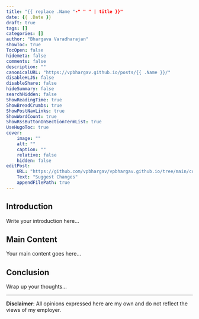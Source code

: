 ```yaml
---
title: "{{ replace .Name "-" " " | title }}"
date: {{ .Date }}
draft: true
tags: []
categories: []
author: "Bhargava Varadharajan"
showToc: true
TocOpen: false
hidemeta: false
comments: false
description: ""
canonicalURL: "https://vpbhargav.github.io/posts/{{ .Name }}/"
disableHLJS: false
disableShare: false
hideSummary: false
searchHidden: false
ShowReadingTime: true
ShowBreadCrumbs: true
ShowPostNavLinks: true
ShowWordCount: true
ShowRssButtonInSectionTermList: true
UseHugoToc: true
cover:
    image: ""
    alt: ""
    caption: ""
    relative: false
    hidden: false
editPost:
    URL: "https://github.com/vpbhargav/vpbhargav.github.io/tree/main/content"
    Text: "Suggest Changes"
    appendFilePath: true
---
```


## Introduction

Write your introduction here...

## Main Content

Your main content goes here...

## Conclusion

Wrap up your thoughts...

---

**Disclaimer**: All opinions expressed here are my own and do not reflect the views of my employer.
